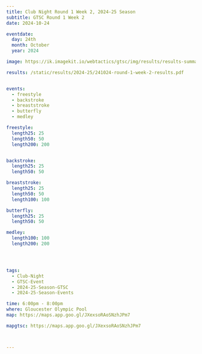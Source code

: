 ```yaml
---
title: Club Night Round 1 Week 2, 2024-25 Season
subtitle: GTSC Round 1 Week 2
date: 2024-10-24

eventdate:
  day: 24th
  month: October
  year: 2024

image: https://ik.imagekit.io/webtactics/gtsc/img/results/results-summary-2.jpg

results: /static/results/2024-25/241024-round-1-week-2-results.pdf


events:
  - freestyle
  - backstroke
  - breaststroke
  - butterfly
  - medley

freestyle:
  length25: 25
  length50: 50
  length200: 200


backstroke:
  length25: 25
  length50: 50

breaststroke:
  length25: 25
  length50: 50
  length100: 100

butterfly:
  length25: 25
  length50: 50

medley:
  length100: 100
  length200: 200




tags:
  - Club-Night
  - GTSC-Event
  - 2024-25-Season-GTSC
  - 2024-25-Season-Events

time: 6:00pm - 8:00pm
where: Gloucester Olympic Pool
map: https://maps.app.goo.gl/JXexsoRAoSNzhJPm7

mapgtsc: https://maps.app.goo.gl/JXexsoRAoSNzhJPm7



---
```





